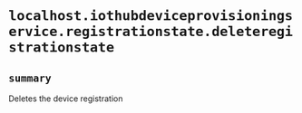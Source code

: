 # `localhost.iothubdeviceprovisioningservice.registrationstate.deleteregistrationstate`

## `summary`
Deletes the device registration


